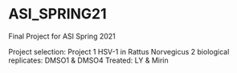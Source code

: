 # ASI_SPRING21
Final Project for ASI Spring 2021

Project selection: Project 1
HSV-1 in Rattus Norvegicus
2 biological replicates: DMSO1 & DMSO4
Treated: LY & Mirin

